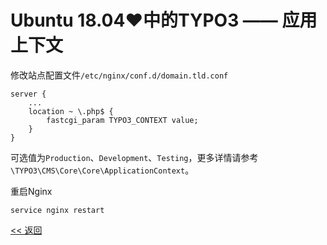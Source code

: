 # Ubuntu 18.04♥中的TYPO3 —— 应用上下文

修改站点配置文件`/etc/nginx/conf.d/domain.tld.conf`

    server {
        ...
        location ~ \.php$ {
            fastcgi_param TYPO3_CONTEXT value;
        }
    }

可选值为`Production`、`Development`、`Testing`，更多详情请参考`\TYPO3\CMS\Core\Core\ApplicationContext`。

重启Nginx

    service nginx restart

[<< 返回](README.md)
